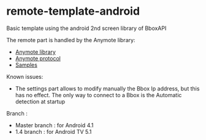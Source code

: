 remote-template-android
=======================

Basic template using the android 2nd screen library of BboxAPI

The remote part is handled by the Anymote library:
* [Anymote library](https://code.google.com/p/googletv-android-samples/source/browse/#git%2FAnymoteLibrary)
* [Anymote protocol](https://developers.google.com/tv/remote/docs/anymote)
* [Samples](https://developers.google.com/tv/remote/docs/samples)

Known issues:
* The settings part allows to modify manually the Bbox Ip address, but this has no effect. The only way to connect to a Bbox is the Automatic detection at startup

Branch : 
* Master branch : for Android 4.1
* 1.4 branch : for Android TV 5.1
